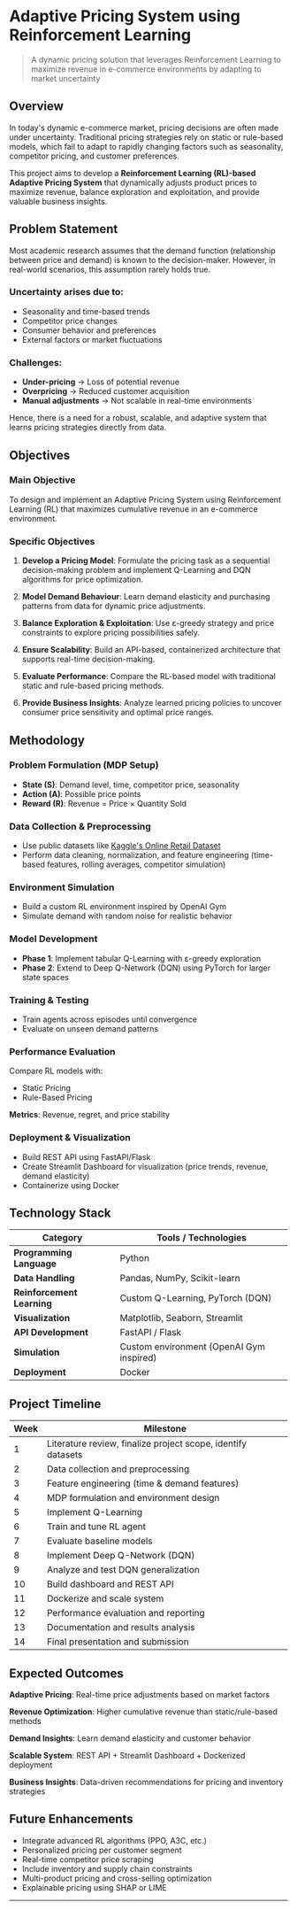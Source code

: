 # Adaptive Pricing System using Reinforcement Learning

> A dynamic pricing solution that leverages Reinforcement Learning to maximize revenue in e-commerce environments by adapting to market uncertainty

## Overview

In today's dynamic e-commerce market, pricing decisions are often made under uncertainty. Traditional pricing strategies rely on static or rule-based models, which fail to adapt to rapidly changing factors such as seasonality, competitor pricing, and customer preferences.

This project aims to develop a **Reinforcement Learning (RL)-based Adaptive Pricing System** that dynamically adjusts product prices to maximize revenue, balance exploration and exploitation, and provide valuable business insights.

## Problem Statement

Most academic research assumes that the demand function (relationship between price and demand) is known to the decision-maker. However, in real-world scenarios, this assumption rarely holds true.

### Uncertainty arises due to:

- Seasonality and time-based trends
- Competitor price changes
- Consumer behavior and preferences
- External factors or market fluctuations

### Challenges:

- **Under-pricing** → Loss of potential revenue
- **Overpricing** → Reduced customer acquisition
- **Manual adjustments** → Not scalable in real-time environments

Hence, there is a need for a robust, scalable, and adaptive system that learns pricing strategies directly from data.

## Objectives

### Main Objective

To design and implement an Adaptive Pricing System using Reinforcement Learning (RL) that maximizes cumulative revenue in an e-commerce environment.

### Specific Objectives

1. **Develop a Pricing Model**: Formulate the pricing task as a sequential decision-making problem and implement Q-Learning and DQN algorithms for price optimization.

2. **Model Demand Behaviour**: Learn demand elasticity and purchasing patterns from data for dynamic price adjustments.

3. **Balance Exploration & Exploitation**: Use ε-greedy strategy and price constraints to explore pricing possibilities safely.

4. **Ensure Scalability**: Build an API-based, containerized architecture that supports real-time decision-making.

5. **Evaluate Performance**: Compare the RL-based model with traditional static and rule-based pricing methods.

6. **Provide Business Insights**: Analyze learned pricing policies to uncover consumer price sensitivity and optimal price ranges.

## Methodology

### Problem Formulation (MDP Setup)

- **State (S)**: Demand level, time, competitor price, seasonality
- **Action (A)**: Possible price points
- **Reward (R)**: Revenue = Price × Quantity Sold

### Data Collection & Preprocessing

- Use public datasets like [Kaggle's Online Retail Dataset](https://www.kaggle.com/datasets)
- Perform data cleaning, normalization, and feature engineering (time-based features, rolling averages, competitor simulation)

### Environment Simulation

- Build a custom RL environment inspired by OpenAI Gym
- Simulate demand with random noise for realistic behavior

### Model Development

- **Phase 1**: Implement tabular Q-Learning with ε-greedy exploration
- **Phase 2**: Extend to Deep Q-Network (DQN) using PyTorch for larger state spaces

### Training & Testing

- Train agents across episodes until convergence
- Evaluate on unseen demand patterns

### Performance Evaluation

Compare RL models with:

- Static Pricing
- Rule-Based Pricing

**Metrics**: Revenue, regret, and price stability

### Deployment & Visualization

- Build REST API using FastAPI/Flask
- Create Streamlit Dashboard for visualization (price trends, revenue, demand elasticity)
- Containerize using Docker

## Technology Stack

| Category                   | Tools / Technologies                     |
| -------------------------- | ---------------------------------------- |
| **Programming Language**   | Python                                   |
| **Data Handling**          | Pandas, NumPy, Scikit-learn              |
| **Reinforcement Learning** | Custom Q-Learning, PyTorch (DQN)         |
| **Visualization**          | Matplotlib, Seaborn, Streamlit           |
| **API Development**        | FastAPI / Flask                          |
| **Simulation**             | Custom environment (OpenAI Gym inspired) |
| **Deployment**             | Docker                                   |

## Project Timeline

| Week | Milestone                                                    |
| ---- | ------------------------------------------------------------ |
| 1    | Literature review, finalize project scope, identify datasets |
| 2    | Data collection and preprocessing                            |
| 3    | Feature engineering (time & demand features)                 |
| 4    | MDP formulation and environment design                       |
| 5    | Implement Q-Learning                                         |
| 6    | Train and tune RL agent                                      |
| 7    | Evaluate baseline models                                     |
| 8    | Implement Deep Q-Network (DQN)                               |
| 9    | Analyze and test DQN generalization                          |
| 10   | Build dashboard and REST API                                 |
| 11   | Dockerize and scale system                                   |
| 12   | Performance evaluation and reporting                         |
| 13   | Documentation and results analysis                           |
| 14   | Final presentation and submission                            |

## Expected Outcomes

**Adaptive Pricing**: Real-time price adjustments based on market factors

**Revenue Optimization**: Higher cumulative revenue than static/rule-based methods

**Demand Insights**: Learn demand elasticity and customer behavior

**Scalable System**: REST API + Streamlit Dashboard + Dockerized deployment

**Business Insights**: Data-driven recommendations for pricing and inventory strategies

## Future Enhancements

- Integrate advanced RL algorithms (PPO, A3C, etc.)
- Personalized pricing per customer segment
- Real-time competitor price scraping
- Include inventory and supply chain constraints
- Multi-product pricing and cross-selling optimization
- Explainable pricing using SHAP or LIME

---

